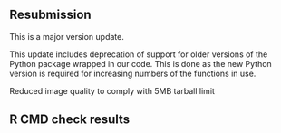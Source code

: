 ## Resubmission
This is a major version update.

This update includes deprecation of support for older versions of the Python package wrapped in our code. This is done as the new Python version is required for increasing numbers of the functions in use.

Reduced image quality to comply with 5MB tarball limit

## R CMD check results

